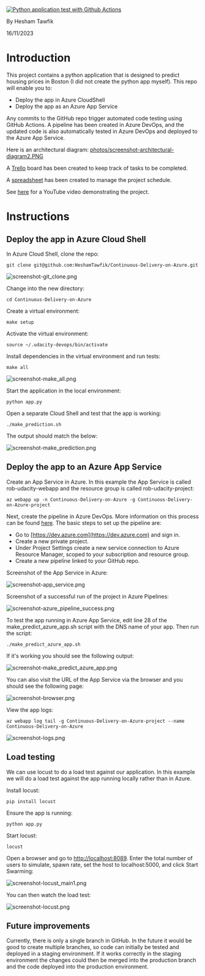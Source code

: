 [![Python application test with Github Actions](https://github.com/HeshamTawfik/Continuous-Delivery-on-Azure/actions/workflows/pythonapp.yml/badge.svg)](https://github.com/HeshamTawfik/Continuous-Delivery-on-Azure/actions/workflows/pythonapp.yml)

By Hesham Tawfik

16/11/2023

# Introduction

This project contains a python application that is designed to predict housing prices in Boston (I did not create the python app myself). This repo will enable you to:
- Deploy the app in Azure CloudShell
- Deploy the app as an Azure App Service

Any commits to the GitHub repo trigger automated code testing using GitHub Actions. A pipeline has been created in Azure DevOps, and the updated code is also automatically tested in Azure DevOps and deployed to the Azure App Service. 

Here is an architectural diagram:
[photos/screenshot-architectural-diagram2.PNG](https://github.com/HeshamTawfik/Continuous-Delivery-on-Azure/blob/e78f20f7c7f89d7f1fc539da9761d024f17cf756/photos/screenshot-architectural-diagram2.PNG)

A [Trello](https://trello.com/invite/b/JB4a3Vp9/ATTI173d4a5d11e32f31144b64ae13b48c54578F3A5B/building-ci-cd-pipeline) board has been created to keep track of tasks to be completed.

A [spreadsheet](project-schedule.xlsx) has been created to manage the project schedule.

See [here](https://youtu.be/FHRAl93XgG8) for a YouTube video demonstrating the project.

# Instructions

## Deploy the app in Azure Cloud Shell
In Azure Cloud Shell, clone the repo:
```
git clone git@github.com:HeshamTawfik/Continuous-Delivery-on-Azure.git
```
![screenshot-git_clone.png](screenshots/screenshot-git_clone.png) 

Change into the new directory:
```
cd Continuous-Delivery-on-Azure
```

Create a virtual environment:
```
make setup
```

Activate the virtual environment:
```
source ~/.udacity-devops/bin/activate
```

Install dependencies in the virtual environment and run tests:
```
make all
```
![screenshot-make_all.png](screenshots/screenshot-make_all.png) 

Start the application in the local environment:
```
python app.py
```

Open a separate Cloud Shell and test that the app is working:
```
./make_prediction.sh
```

The output should match the below:

![screenshot-make_prediction.png](screenshots/screenshot-make_prediction.png)





## Deploy the app to an Azure App Service

Create an App Service in Azure. In this example the App Service is called rob-udacity-webapp and the resource group is called rob-udacity-project:
```
az webapp up -n Continuous-Delivery-on-Azure -g Continuous-Delivery-on-Azure-project
```

Next, create the pipeline in Azure DevOps. More information on this process can be found [here](https://docs.microsoft.com/en-us/azure/devops/pipelines/ecosystems/python-webapp?view=azure-devops&WT.mc_id=udacity_learn-wwl). The basic steps to set up the pipeline are:

- Go to [https://dev.azure.com](https://dev.azure.com) and sign in.
- Create a new private project.
- Under Project Settings create a new service connection to Azure Resource Manager, scoped to your subscription and resource group.
- Create a new pipeline linked to your GitHub repo.

Screenshot of the App Service in Azure:

![screenshot-app_service.png](screenshots/screenshot-app_service.png)

Screenshot of a successful run of the project in Azure Pipelines:

![screenshot-azure_pipeline_success.png](screenshots/screenshot-azure_pipeline_success.png)

To test the app running in Azure App Service, edit line 28 of the make_predict_azure_app.sh script with the DNS name of your app. Then run the script:
```
./make_predict_azure_app.sh 
```

If it's working you should see the following output:

![screenshot-make_predict_azure_app.png](screenshots/screenshot-make_predict_azure_app.png)

You can also visit the URL of the App Service via the browser and you should see the following page:

![screenshot-browser.png](screenshots/screenshot-browser.png)

View the app logs:
```
az webapp log tail -g Continuous-Delivery-on-Azure-project --name Continuous-Delivery-on-Azure
```
![screenshot-logs.png](screenshots/screenshot-logs.png)

## Load testing

We can use locust to do a load test against our application. In this example we will do a load test against the app running locally rather than in Azure. 

Install locust:
```
pip install locust
```
Ensure the app is running:
```
python app.py
```

Start locust:
```
locust
```
Open a browser and go to [http://localhost:8089](http://localhost:8089). Enter the total number of users to simulate, spawn rate, set the host to localhost:5000, and click Start Swarming:

![screenshot-locust_main1.png](screenshots/screenshot-locust_main1.png)

You can then watch the load test:

![screenshot-locust.png](screenshots/screenshot-locust.png)






## Future improvements

Currently, there is only a single branch in GitHub. In the future it would be good to create multiple branches, so code can initially be tested and deployed in a staging environment. If it works correctly in the staging environment the changes could then be merged into the production branch and the code deployed into the production environment.
